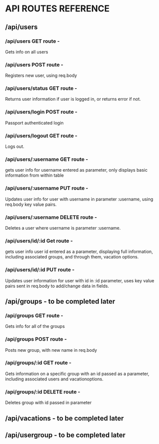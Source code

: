 # API ROUTES REFERENCE

## /api/users
### /api/users GET route - 
Gets info on all users
### /api/users POST route -
Registers new user, using req.body
### /api/users/status GET route - 
Returns user information if user is logged in, or returns error if not.
### /api/users/login POST route - 
Passport authenticated login
### /api/users/logout GET route -
Logs out.
### /api/users/:username GET route - 
gets user info for username entered as parameter, only displays basic information from within table
### /api/users/:username PUT route - 
Updates user info for user with username in parameter :username, using req.body key value pairs.
### /api/users/:username DELETE route - 
Deletes a user where username is parameter :username.
### /api/users/id/:id Get route -
gets user info user id entered as a parameter, displaying full information, including associated groups, and through them, vacation options.
### /api/users/id/:id PUT route -
Updates user information for user with id in :id parameter, uses key value pairs sent in req.body to add/change data in fields.

## /api/groups - to be completed later
### /api/groups GET route - 
Gets info for all of the groups
### /api/groups POST route - 
Posts new group, with new name in req.body
### /api/groups/:id GET route -
Gets information on a specific group with an id passed as a parameter, including associated users and vacationoptions.
### /api/groups/:id DELETE route - 
Deletes group with id passed in parameter

## /api/vacations - to be completed later

## /api/usergroup - to be completed later